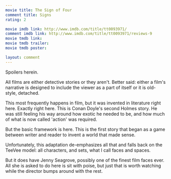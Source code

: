 ```yaml
---
movie title: The Sign of Four
comment title: Signs
rating: 2

movie imdb link: http://www.imdb.com/title/tt0093971/
comment imdb link: http://www.imdb.com/title/tt0093971/reviews-9
movie tmdb link: 
movie tmdb trailer: 
movie tmdb poster: 

layout: comment
---
```


Spoilers herein.

All films are either detective stories or they aren't. Better said: either a film's narrative is  designed to include the viewer as a part of itself or it is old-style, detached.

This most frequently happens in film, but it was invented in literature right here. Exactly  right here. This is Conan Doyle's second Holmes story. He was still feeling his way  around how exotic he needed to be, and how much of what is now called 'action' was  required.

But the basic framework is here. This is the first story that began as a game between  writer and reader to invent a world that made sense.

Unfortunately, this adaptation de-emphasizes all that and falls back on the TeeVee  model: all characters, and sets, what I call faces and spaces.

But it does have Jenny Seagrove, possibly one of the finest film faces ever. All she is  asked to do here is sit with poise, but just that is worth watching while the director  bumps around with the rest.